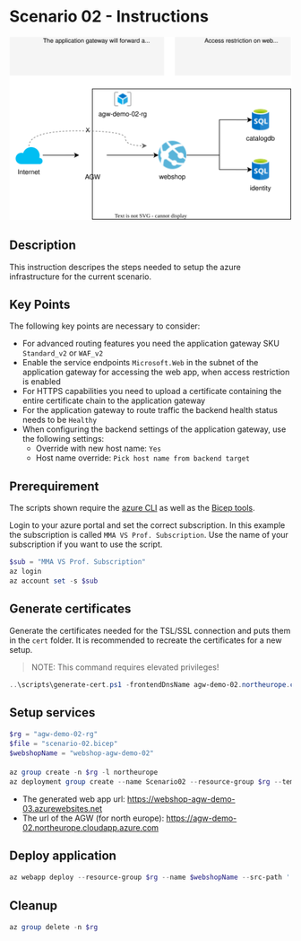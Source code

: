 # Scenario 02 - Instructions

![Overview](./scenario-02.svg)

## Description

This instruction descripes the steps needed to setup the azure
infrastructure for the current scenario.

## Key Points

The following key points are necessary to consider:

* For advanced routing features you need the application gateway SKU `Standard_v2` or `WAF_v2`
* Enable the service endpoints `Microsoft.Web` in the subnet of the application gateway
  for accessing the web app, when access restriction is enabled
* For HTTPS capabilities you need to upload a certificate containing the entire certificate chain to the application
  gateway
* For the application gateway to route traffic the backend health status needs to be `Healthy`
* When configuring the backend settings of the application gateway, use the following settings:
  * Override with new host name: `Yes`
  * Host name override: `Pick host name from backend target`

## Prerequirement

The scripts shown require the [azure CLI](https://learn.microsoft.com/en-us/cli/azure/install-azure-cli)
as well as the [Bicep tools](https://learn.microsoft.com/en-us/azure/azure-resource-manager/bicep/install).

Login to your azure portal and set the correct subscription.
In this example the subscription is called `MMA VS Prof. Subscription`. Use
the name of your subscription if you want to use the script.

```powershell
$sub = "MMA VS Prof. Subscription"
az login
az account set -s $sub
```

## Generate certificates

Generate the certificates needed for the TSL/SSL connection and puts them in the `cert` folder.
It is recommended to recreate the certificates for a new setup.

> NOTE: This command requires elevated privileges!

```powershell
..\scripts\generate-cert.ps1 -frontendDnsName agw-demo-02.northeurope.cloudapp.azure.com
```

## Setup services

```powershell
$rg = "agw-demo-02-rg"
$file = "scenario-02.bicep"
$webshopName = "webshop-agw-demo-02"

az group create -n $rg -l northeurope
az deployment group create --name Scenario02 --resource-group $rg --template-file $file --parameters webshopName=$webshopName
```

* The generated web app url: https://webshop-agw-demo-03.azurewebsites.net
* The url of the AGW (for north europe): https://agw-demo-02.northeurope.cloudapp.azure.com

## Deploy application

```powershell
az webapp deploy --resource-group $rg --name $webshopName --src-path '../.deployables/eShopOnWeb.zip' --type zip
```

## Cleanup

```powershell
az group delete -n $rg
```